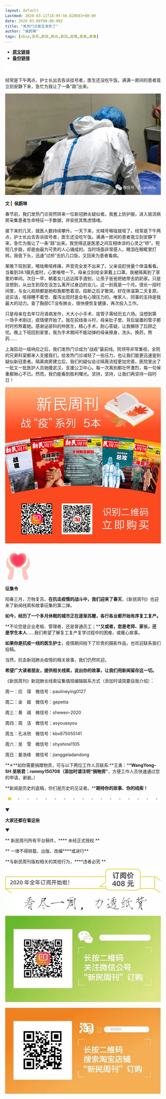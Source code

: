 ```yaml
---
layout: default
Lastmod: 2020-03-11T18:05:56.828683+00:00
date: 2020-03-08T00:00:00Z
title: "发热门诊医生发热了"
author: "侯蔚琳"
tags: [nbsp,信号,新民,肺炎,新冠,疫情,患者,故事]
---
```


* [**原文链接**](https://mp.weixin.qq.com/s/8hGiq733oM5pYo87OoRbLQ)
* [**备份链接**](http://archive.ph/IummP)


![](/images/post/e687419aee5ba5dc10b91a175fcda518.jpg)

经常是下午两点，护士长出去告诉挂号者，医生还没吃午饭。满满一房间的患者竟立刻安静下来，急忙为我让了一条“路”出来。

![](/images/post/7a73b6a185887720f6a3ccd9244fbc1e.jpg)

**文 |  侯蔚琳**

  

春节前，我们发热门诊突然转来一位新冠肺炎疑似者。我套上防护服，进入层流病房采集患者生命特征一手数据，并安抚其焦虑情绪。

接下来的几天，就医人数持续攀升。一天下来，光喊号喉咙就哑了。经常是下午两点，护士长出去告诉挂号者，医生还没吃午饭。满满一房间的患者竟立刻安静下来，急忙为我让了一条“路”出来。我觉得这是医患之间互相体谅的心灵之“桥”。短短几步路，却是由最为可贵的人心铺成的。当时场面非常感人，眼泪在眼眶里打转。我低下头，迅速“过桥”去扒几口饭，又回来为患者看病。

某晚下班到家，喉咙嘶哑疼痛，声音完全发不出来了。父亲说赶快量个体温看看。当看到38.1摄氏度时，心里咯噔一下。母亲立刻给全家戴上口罩。我被隔离到了家里的单间。次日一早，朝着女儿远远挥手道别，让孩子爸爸把她带去奶奶家。只是没想到，从出生到现在没怎么离开过身边的女儿，这一别竟是一个月。很长一段时间里，与女儿视频都是她和我都憋着泪，挂断之后才敢哭。好在体温第二天复原。说实话，咳得睡不着觉、腹泻出现时是会有心理压力的。唯家人、同事的支持是我最大的动力。查了胸部CT没有肺炎，很快便恢复健康，再次投入工作。

只是母亲在去年12月肾病发作，大大小小手术、拔管子需经历五六场。没想到第一场手术刚过，疫情便开始了。我在前线奋斗时，母亲肚子里、背后留置的管子都时时煎熬着她。感谢泌尿科的仲医生，精心手术，耐心答疑，让我解除了后顾之忧。晚上下班回到家里，我为手术期间不能动弹的母亲擦身，洗头，换药，熬药……

上海启动一级响应之后，我们发热门诊成为“战疫”最前线。院领导非常重视，全院的兄弟科室都来人支援我们，给发热门诊减轻了一些压力，也让我们能更迅速鉴别疑似新冠患者。隔离病房建立后，我们的疑似会诊隔离流程更加完善。医院里出了一批又一批医护人员驰援武汉，支援公卫中心。每一次离别都壮怀激烈，每一句保重都揪心不已。然而，我仍能看到胜利曙光。坚持，坚持，让我们再坚持一段时日！

![](/images/post/06cc1f794a5f188c5b4e171881499f34.jpg)

![](/images/post/3397bbdf9853726ded83d37bf6ea4d7e.jpg)

**征集令**

阳春三月，万物复苏。**在抗击疫情的战斗中，我们迎来了春天**，《新民周刊》也迎来了新闻线索和故事征集的第二弹。

**如今，经历了一个多月休眠的城市正在逐渐苏醒，各行各业都开始有序复工复产。**

**不论您是企业老板、管理者，还是普通员工；****又或者，您是老师、家长，还是学生本人**……我们希望了解复工复产复学过程中的困难，或暖心故事。

**如果你是抗疫一线的医生护士**，疫情期间拍下了珍贵的摄影作品，也欢迎联系我们投稿。

当然，抗击新冠肺炎疫情的相关故事，我们仍然欢迎。

**希望广大读者朋友，提供相关线索，说出你的故事，让我们用新闻留存这一切。**

《新民周刊》新冠肺炎线索征集值班编辑联系方式（添加时请简要自我介绍）：

周一：应　琛　微信号：paulineying0127

周二：金　姬　微信号：gepetta

周三：黄　祺　微信号：shewen-2020

周四：周　洁　微信号：asyouasyou

周五：孔冰欣　微信号：kbx875055141

周六：吴　雪　微信号：shyshine1105

周日：姜浩峰　微信号：jianggeladandong

**✳**如你需要捐赠物资，可与以下两位工作人员联系:**王勇：****WangYong-SH** **吴轶君：****rommy150708**（添加时请注明**“捐物资”**，方便工作人员快速通过您的申请，谢谢。）

**新闻是历史的底稿，你们是历史的见证者。****期待你的故事、你的线索！**

![](/images/post/1f5d8391583e261a286fb4c68551cf83.jpg)

▼

**大家还都在看这些**

▼

** 新民周刊所有平台稿件，**** 未经正式授权 **

** 一律不得转载、出版、改编****或进行**

**与新民周刊版权相关的其他行为，****违者必究 **

![](/images/post/d6fc406adbd37295eefd7184c1784d51.jpg)

![](/images/post/86c1330f14abdce952481552adbf46f1.jpg)

![](/images/post/7189cb3024e585361d9767eb293479cd.jpg)

